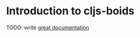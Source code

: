 # Introduction to cljs-boids

TODO: write [great documentation](http://jacobian.org/writing/great-documentation/what-to-write/)
